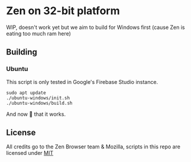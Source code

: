# Zen on 32-bit platform

WIP, doesn't work yet but we aim to build for Windows first (cause Zen is eating too much ram here)

## Building

### Ubuntu

This script is only tested in Google's Firebase Studio instance.

```
sudo apt update
./ubuntu-windows/init.sh
./ubuntu-windows/build.sh
```

And now :pray: that it works.

## License

All credits go to the Zen Browser team & Mozilla, scripts in this repo are licensed under [MIT](./LICENSE)